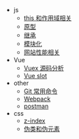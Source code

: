 - js
  - [this 和作用域相关](js/this和作用域.md)
  - [原型](js/原型.md)
  - [继承](js/继承.md)
  - [模块化](js/模块化.md)
  - [网站性能相关](performance/性能相关.md)
- Vue
  - [Vuex 源码分析](vue/vuex/vuex.md)
  - [Vue slot](vue/slot.md)
- other
  - [Git 常用命令](others/git.md)
  - [Webpack](others/webpack.md)
  - [postman](others/postman.md)
- css
  - [z-index](css/z-index.md)
  - [伪类和伪元素](css/伪类和伪元素.md)

